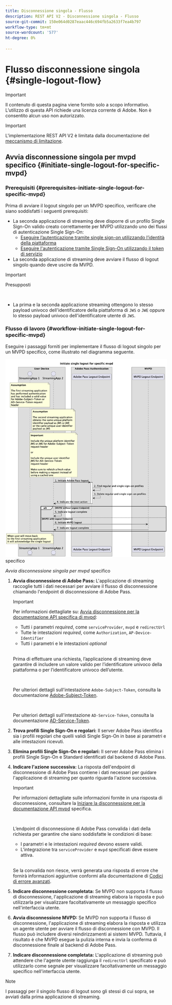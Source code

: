```yaml
---
title: Disconnessione singola - Flusso
description: REST API V2 - Disconnessione singola - Flusso
source-git-commit: 150e064d0287eaac446c694fb5a2633f7ea4b797
workflow-type: tm+mt
source-wordcount: '577'
ht-degree: 0%

---
```



# Flusso disconnessione singola {#single-logout-flow}

>[!IMPORTANT]
>
> Il contenuto di questa pagina viene fornito solo a scopo informativo. L’utilizzo di questa API richiede una licenza corrente di Adobe. Non è consentito alcun uso non autorizzato.

>[!IMPORTANT]
>
> L&#39;implementazione REST API V2 è limitata dalla documentazione del [meccanismo di limitazione](/help/authentication/throttling-mechanism.md).

## Avvia disconnessione singola per mvpd specifico {#initiate-single-logout-for-specific-mvpd}

### Prerequisiti {#prerequisites-initiate-single-logout-for-specific-mvpd}

Prima di avviare il logout singolo per un MVPD specifico, verificare che siano soddisfatti i seguenti prerequisiti:

* La seconda applicazione di streaming deve disporre di un profilo Single Sign-On valido creato correttamente per MVPD utilizzando uno dei flussi di autenticazione Single Sign-On:
   * [Eseguire l’autenticazione tramite single sign-on utilizzando l’identità della piattaforma](./rest-api-v2-single-sign-on-platform-identity-flows.md)
   * [Eseguire l&#39;autenticazione tramite Single Sign-On utilizzando il token di servizio](./rest-api-v2-single-sign-on-service-token-flows.md)
* La seconda applicazione di streaming deve avviare il flusso di logout singolo quando deve uscire da MVPD.

>[!IMPORTANT]
> 
> Presupposti
>
> <br/>
> 
> * La prima e la seconda applicazione streaming ottengono lo stesso payload univoco dell&#39;identificatore della piattaforma di `JWS` o `JWE` oppure lo stesso payload univoco dell&#39;identificatore utente di `JWS`.

### Flusso di lavoro {#workflow-initiate-single-logout-for-specific-mvpd}

Eseguire i passaggi forniti per implementare il flusso di logout singolo per un MVPD specifico, come illustrato nel diagramma seguente.

![Avvia disconnessione singola per mvpd](../../../assets/rest-api-v2/flows/single-sign-on-access-flows/rest-api-v2-initiate-single-logout-for-specific-mvpd-flow.png) specifico

*Avvia disconnessione singola per mvpd* specifico

1. **Avvia disconnessione di Adobe Pass:** L&#39;applicazione di streaming raccoglie tutti i dati necessari per avviare il flusso di disconnessione chiamando l&#39;endpoint di disconnessione di Adobe Pass.

   >[!IMPORTANT]
   >
   > Per informazioni dettagliate su: [Avvia disconnessione per la documentazione API specifica di mvpd](../../apis/logout-apis/rest-api-v2-logout-apis-initiate-logout-for-specific-mvpd.md):
   >
   > * Tutti i parametri _required_, come `serviceProvider`, `mvpd` e `redirectUrl`
   > * Tutte le intestazioni _required_, come `Authorization`, `AP-Device-Identifier`
   > * Tutti i parametri e le intestazioni _optional_
   >
   > <br/>
   >
   > Prima di effettuare una richiesta, l’applicazione di streaming deve garantire di includere un valore valido per l’identificatore univoco della piattaforma o per l’identificatore univoco dell’utente.
   >
   > <br/>
   > 
   > Per ulteriori dettagli sull&#39;intestazione `Adobe-Subject-Token`, consulta la documentazione [Adobe-Subject-Token](../../appendix/headers/rest-api-v2-appendix-headers-adobe-subject-token.md).
   > 
   > <br/>
   > 
   > Per ulteriori dettagli sull&#39;intestazione `AD-Service-Token`, consulta la documentazione [AD-Service-Token](../../appendix/headers/rest-api-v2-appendix-headers-ad-service-token.md).

1. **Trova profili Single Sign-On e regolari:** Il server Adobe Pass identifica sia i profili regolari che quelli validi Single Sign-On in base ai parametri e alle intestazioni ricevuti.

1. **Elimina profili Single Sign-On e regolari:** Il server Adobe Pass elimina i profili Single Sign-On e Standard identificati dal backend di Adobe Pass.

1. **Indicare l&#39;azione successiva:** La risposta dell&#39;endpoint di disconnessione di Adobe Pass contiene i dati necessari per guidare l&#39;applicazione di streaming per quanto riguarda l&#39;azione successiva.

   >[!IMPORTANT]
   >
   > Per informazioni dettagliate sulle informazioni fornite in una risposta di disconnessione, consultare la [Iniziare la disconnessione per la documentazione API mvpd](../../apis/logout-apis/rest-api-v2-logout-apis-initiate-logout-for-specific-mvpd.md) specifica.
   > 
   > <br/>
   > 
   > L’endpoint di disconnessione di Adobe Pass convalida i dati della richiesta per garantire che siano soddisfatte le condizioni di base:
   >
   > * I parametri e le intestazioni _required_ devono essere validi.
   > * L&#39;integrazione tra `serviceProvider` e `mvpd` specificati deve essere attiva.
   >
   > <br/>
   > 
   > Se la convalida non riesce, verrà generata una risposta di errore che fornirà informazioni aggiuntive conformi alla documentazione di [Codici di errore avanzati](../../../enhanced-error-codes.md).

1. **Indicare disconnessione completata:** Se MVPD non supporta il flusso di disconnessione, l&#39;applicazione di streaming elabora la risposta e può utilizzarla per visualizzare facoltativamente un messaggio specifico nell&#39;interfaccia utente.

1. **Avvia disconnessione MVPD:** Se MVPD non supporta il flusso di disconnessione, l&#39;applicazione di streaming elabora la risposta e utilizza un agente utente per avviare il flusso di disconnessione con MVPD. Il flusso può includere diversi reindirizzamenti ai sistemi MVPD. Tuttavia, il risultato è che MVPD esegue la pulizia interna e invia la conferma di disconnessione finale al backend di Adobe Pass.

1. **Indicare disconnessione completata:** L&#39;applicazione di streaming può attendere che l&#39;agente utente raggiunga il `redirectUrl` specificato e può utilizzarlo come segnale per visualizzare facoltativamente un messaggio specifico nell&#39;interfaccia utente.

>[!NOTE]
>
> I passaggi per il singolo flusso di logout sono gli stessi di cui sopra, se avviati dalla prima applicazione di streaming.
